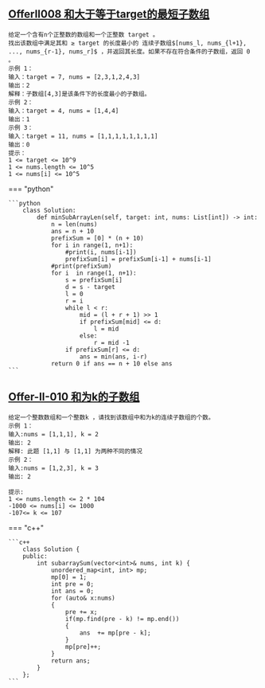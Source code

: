 

##  [OfferII008 和大于等于target的最短子数组](https://leetcode.cn/problems/2VG8Kg/)

    给定一个含有n个正整数的数组和一个正整数 target 。
    找出该数组中满足其和 ≥ target 的长度最小的 连续子数组$[nums_l, nums_{l+1}, ..., nums_{r-1}, nums_r]$ ，并返回其长度。如果不存在符合条件的子数组，返回 0 。
    示例 1：
    输入：target = 7, nums = [2,3,1,2,4,3]
    输出：2
    解释：子数组[4,3]是该条件下的长度最小的子数组。
    示例 2：
    输入：target = 4, nums = [1,4,4]
    输出：1
    示例 3：
    输入：target = 11, nums = [1,1,1,1,1,1,1,1]
    输出：0
    提示：
    1 <= target <= 10^9
    1 <= nums.length <= 10^5
    1 <= nums[i] <= 10^5


=== "python"

    ```python
        class Solution:
            def minSubArrayLen(self, target: int, nums: List[int]) -> int:
                n = len(nums)
                ans = n + 10
                prefixSum = [0] * (n + 10)
                for i in range(1, n+1):
                    #print(i, nums[i-1])
                    prefixSum[i] = prefixSum[i-1] + nums[i-1]
                #print(prefixSum)
                for i  in range(1, n+1):
                    s = prefixSum[i]
                    d = s - target
                    l = 0
                    r = i
                    while l < r:
                        mid = (l + r + 1) >> 1
                        if prefixSum[mid] <= d: 
                            l = mid
                        else:
                            r = mid -1
                    if prefixSum[r] <= d:
                        ans = min(ans, i-r)
                return 0 if ans == n + 10 else ans
    ```


##  [Offer-II-010 和为k的子数组](https://leetcode.cn/problems/QTMn0o/)
    
    给定一个整数数组和一个整数k ，请找到该数组中和为k的连续子数组的个数。
    示例 1：
    输入:nums = [1,1,1], k = 2
    输出: 2
    解释: 此题 [1,1] 与 [1,1] 为两种不同的情况
    示例 2：
    输入:nums = [1,2,3], k = 3
    输出: 2

    提示:
    1 <= nums.length <= 2 * 104
    -1000 <= nums[i] <= 1000
    -107<= k <= 107
=== "c++"

    ```c++
        class Solution {
        public:
            int subarraySum(vector<int>& nums, int k) {
                unordered_map<int, int> mp;
                mp[0] = 1;
                int pre = 0;
                int ans = 0;
                for (auto& x:nums)
                {
                    pre += x;
                    if(mp.find(pre - k) != mp.end())
                    {
                        ans  += mp[pre - k];
                    }
                    mp[pre]++;
                }
                return ans;
            }
        };
    ```
